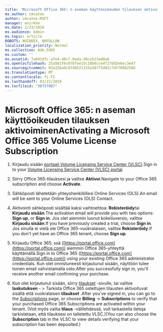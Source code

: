```yaml
---
title: 'Microsoft Office 365: n aseman käyttöoikeuden tilauksen aktivoiminen'
ms.author: cmcatee
author: cmcatee-MSFT
manager: mnirkhe
ms.date: 2/23/2018
ms.audience: Admin
ms.topic: article
ROBOTS: NOINDEX, NOFOLLOW
localization_priority: Normal
ms.collection: Adm_O365
ms.custom: ''
ms.assetid: 7a6919fc-afe4-40c7-8ada-d8ce523ad8a8
ms.openlocfilehash: 25a501f6c07bfee15c18b0cce4f27dd2e6ec3e47
ms.sourcegitcommit: 03a156a9c9740521155a30775492c7dff0982588
ms.translationtype: MT
ms.contentlocale: fi-FI
ms.lasthandoff: 03/22/2019
ms.locfileid: "30757887"
---
```

# <a name="activating-a-microsoft-office-365-volume-license-subscription"></a><span data-ttu-id="b4ccf-102">Microsoft Office 365: n aseman käyttöoikeuden tilauksen aktivoiminen</span><span class="sxs-lookup"><span data-stu-id="b4ccf-102">Activating a Microsoft Office 365 Volume License Subscription</span></span>

1. <span data-ttu-id="b4ccf-103">Kirjaudu sisään [portaali Volume Licensing Service Center (VLSC)](http://go.microsoft.com/fwlink/p/?LinkId=329762).</span><span class="sxs-lookup"><span data-stu-id="b4ccf-103">Sign in to your [Volume Licensing Service Center (VLSC) portal](http://go.microsoft.com/fwlink/p/?LinkId=329762).</span></span>
    
2. <span data-ttu-id="b4ccf-104">Siirry Office 365-tilauksesi ja valitse **Aktivoi**.</span><span class="sxs-lookup"><span data-stu-id="b4ccf-104">Navigate to your Office 365 subscription and choose **Activate**.</span></span>
    
3. <span data-ttu-id="b4ccf-105">Sähköposti lähetetään yhteyshenkilöllesi Online Services (OLS).</span><span class="sxs-lookup"><span data-stu-id="b4ccf-105">An email will be sent to your Online Services (OLS) Contact.</span></span>
    
4. <span data-ttu-id="b4ccf-106">Aktivointi sähköposti sisältää kaksi vaihtoehtoa: **Rekisteröidy**tai **Kirjaudu sisään**.</span><span class="sxs-lookup"><span data-stu-id="b4ccf-106">The activation email will provide you with two options: **Sign up**, or **Sign in**.</span></span> <span data-ttu-id="b4ccf-107">Jos olet aiemmin luonut kokeiluversio, valitse **Kirjaudu sisään**.</span><span class="sxs-lookup"><span data-stu-id="b4ccf-107">If you have previously created a trial, choose **Sign in**.</span></span> <span data-ttu-id="b4ccf-108">Jos sinulla ei vielä ole Office 365-vuokralaisen, valitse **Rekisteröidy**.</span><span class="sxs-lookup"><span data-stu-id="b4ccf-108">If you don't yet have an Office 365 tenant, choose **Sign up**.</span></span>
    
5. <span data-ttu-id="b4ccf-109">Kirjaudu Office 365: ssä ([https://portal.office.com](https://portal.office.com)) aiemmin Office 365-yhteyttä käyttämällä.</span><span class="sxs-lookup"><span data-stu-id="b4ccf-109">Sign in to Office 365 ([https://portal.office.com](https://portal.office.com)) using your existing Office 365 administrator credentials.</span></span> <span data-ttu-id="b4ccf-110">Kun olet onnistuneesti kirjautunut sisään, näyttöön tulee toinen email vahvistamalla osto.</span><span class="sxs-lookup"><span data-stu-id="b4ccf-110">After you successfully sign in, you'll receive another email confirming your purchase.</span></span>
    
6. <span data-ttu-id="b4ccf-111">Kun olet kirjautunut sisään, siirry [tilaukset](https://go.microsoft.com/fwlink/p/?linkid=842054) -sivulle, tai valitse **laskutuksen**  - \> Tarkista Office 365 ostettujen tilausten aktivoituvat sisällä että vuokralaisen **tilaukset** .</span><span class="sxs-lookup"><span data-stu-id="b4ccf-111">After you've signed in, you can go to the [Subscriptions](https://go.microsoft.com/fwlink/p/?linkid=842054) page, or choose **Billing** -\> **Subscriptions** to verify that your purchased Office 365 Subscriptions are activated within your tenant.</span></span> <span data-ttu-id="b4ccf-112">(Voit myös valita **tilaus** -välilehdessä, voit tarkastella tietoja tarkistetaan, että tilauksesi on talletettu VLSC.)</span><span class="sxs-lookup"><span data-stu-id="b4ccf-112">(You can also choose the **Subscription** tab in the VLSC to view details verifying that your subscription has been deposited.)</span></span> 
    


